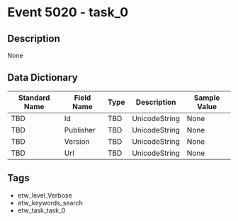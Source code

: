 # Event 5020 - task_0

## Description
None

## Data Dictionary
|Standard Name|Field Name|Type|Description|Sample Value|
|---|---|---|---|---|
|TBD|Id|TBD|UnicodeString|None|None|
|TBD|Publisher|TBD|UnicodeString|None|None|
|TBD|Version|TBD|UnicodeString|None|None|
|TBD|Url|TBD|UnicodeString|None|None|

## Tags
* etw_level_Verbose
* etw_keywords_search
* etw_task_task_0